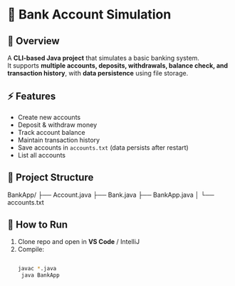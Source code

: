 # 🏦 Bank Account Simulation

## 📖 Overview
A **CLI-based Java project** that simulates a basic banking system.  
It supports **multiple accounts, deposits, withdrawals, balance check, and transaction history**, with **data persistence** using file storage.

## ⚡ Features
- Create new accounts
- Deposit & withdraw money
- Track account balance
- Maintain transaction history
- Save accounts in `accounts.txt` (data persists after restart)
- List all accounts

## 📂 Project Structure

BankApp/
├── Account.java
├── Bank.java
├── BankApp.java
│
└── accounts.txt


## 🚀 How to Run
1. Clone repo and open in **VS Code** / IntelliJ
2. Compile:
   ```bash

   javac *.java
    java BankApp

    ```
